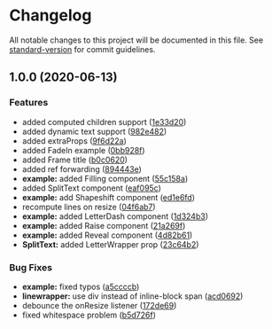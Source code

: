 # Changelog

All notable changes to this project will be documented in this file. See [standard-version](https://github.com/conventional-changelog/standard-version) for commit guidelines.

## 1.0.0 (2020-06-13)


### Features

* added computed children support ([1e33d20](https://github.com/CyriacBr/react-split-text/commit/1e33d20f3f34b41b3c46c0e253c565bd6556c544))
* added dynamic text support ([982e482](https://github.com/CyriacBr/react-split-text/commit/982e48282239b1e0da56d76fba6cd0d7f775b3ad))
* added extraProps ([9f6d22a](https://github.com/CyriacBr/react-split-text/commit/9f6d22ad299f8511159e5710013a5bb92c2faee9))
* added FadeIn example ([0bb928f](https://github.com/CyriacBr/react-split-text/commit/0bb928fe608b0bb1a2f3c24f0b43c0d50027b3ba))
* added Frame title ([b0c0620](https://github.com/CyriacBr/react-split-text/commit/b0c0620278578d7036f584b3ad5951851111f714))
* added ref forwarding ([894443e](https://github.com/CyriacBr/react-split-text/commit/894443e6ab1f6d576dd7d65f236d8b2aa9e946d1))
* **example:** added Filling component ([55c158a](https://github.com/CyriacBr/react-split-text/commit/55c158a353f34ce418c5a71f5cf2cd1775f3ad1f))
* added SplitText component ([eaf095c](https://github.com/CyriacBr/react-split-text/commit/eaf095c231b0db343feff88720fb8baee3ef76f0))
* **example:** add Shapeshift component ([ed1e6fd](https://github.com/CyriacBr/react-split-text/commit/ed1e6fd34fa737554fb2a8123d0d1b4d7deab6a9))
* recompute lines on resize ([04f6ab7](https://github.com/CyriacBr/react-split-text/commit/04f6ab788b9bbbe66717efb887f2b813cc4c1737))
* **example:** added LetterDash component ([1d324b3](https://github.com/CyriacBr/react-split-text/commit/1d324b3058b3d32598883214d30788caeb86c213))
* **example:** added Raise component ([21a269f](https://github.com/CyriacBr/react-split-text/commit/21a269f3a4e290e203aff29c62a5c65f9a2a8b11))
* **example:** added Reveal component ([4d82b61](https://github.com/CyriacBr/react-split-text/commit/4d82b61d21573e68626c5159bc60d246c6a67381))
* **SplitText:** added LetterWrapper prop ([23c64b2](https://github.com/CyriacBr/react-split-text/commit/23c64b26d64c47f3c920a89dc77c45f3fc4415aa))


### Bug Fixes

* **example:** fixed typos ([a5ccccb](https://github.com/CyriacBr/react-split-text/commit/a5ccccb5f539bc41f8000cf279c36c656d129acc))
* **linewrapper:** use div instead of inline-block span ([acd0692](https://github.com/CyriacBr/react-split-text/commit/acd0692d309cba6336e0137b1f4fc6847f0c54f8))
* debounce the onResize listener ([172de69](https://github.com/CyriacBr/react-split-text/commit/172de69146e5b5251d3594e6f1ed9a64bf13eb9a))
* fixed whitespace problem ([b5d726f](https://github.com/CyriacBr/react-split-text/commit/b5d726f34042492dfddb5fb280a68ea1308b8dfe))
